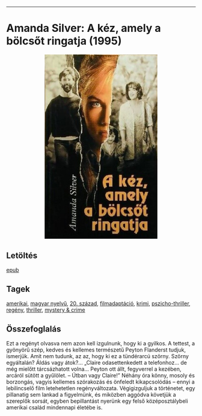 <hr/>

# <a name="id_952">Amanda Silver: A kéz, amely a bölcsőt ringatja (1995)</a>
<center><img src="https://github.com/BercziSandor/calibre_lib/raw/main/main/Amanda%20Silver/A%20kez%2C%20amely%20a%20bolcsot%20ringatja%20%28952%29/cover.jpg" alt="cover" width="300"/></center>

## Letöltés
[epub](https://github.com/BercziSandor/calibre_lib/raw/main/main/Amanda%20Silver/A%20kez%2C%20amely%20a%20bolcsot%20ringatja%20%28952%29/A%20kez%2C%20amely%20a%20bolcsot%20ringatja%20-%20Amanda%20Silver.epub)

## Tagek
[amerikai](https://github.com/berczisandor/calibre_lib/blob/main/main/_tags/amerikai.md), [magyar nyelvű](https://github.com/berczisandor/calibre_lib/blob/main/main/_tags/magyar%20nyelv%c5%b1.md), [20. század](https://github.com/berczisandor/calibre_lib/blob/main/main/_tags/20.%20sz%c3%a1zad.md), [filmadaptáció](https://github.com/berczisandor/calibre_lib/blob/main/main/_tags/filmadapt%c3%a1ci%c3%b3.md), [krimi](https://github.com/berczisandor/calibre_lib/blob/main/main/_tags/krimi.md), [pszicho-thriller](https://github.com/berczisandor/calibre_lib/blob/main/main/_tags/pszicho-thriller.md), [regény](https://github.com/berczisandor/calibre_lib/blob/main/main/_tags/reg%c3%a9ny.md), [thriller](https://github.com/berczisandor/calibre_lib/blob/main/main/_tags/thriller.md), [mystery & crime](https://github.com/berczisandor/calibre_lib/blob/main/main/_tags/mystery%20%26%20crime.md)

## Összefoglalás
<div>
<p>Ezt a regényt olvasva nem azon kell izgulnunk, hogy ki a gyilkos. A tettest, a gyönyörű szép, kedves és kellemes természetű Peyton Flanderst tudjuk, ismerjük. Amit nem tudunk, az az, hogy ki ez a tündérarcú szörny. Szörny egyáltalán? Áldás vagy átok?… „Claire odasettenkedett a telefonhoz… de még mielőtt tárcsázhatott volna… Peyton ott állt, fegyverrel a kezében, arcáról sütött a gyűlölet. – Útban vagy Claire!” Néhány óra könny, mosoly és borzongás, vagyis kellemes szórakozás és önfeledt kikapcsolódás – ennyi a lebilincselő film letehetetlen regényváltozata. Végigizguljuk a történetet, egy pillanatig sem lankad a figyelmünk, és miközben aggódva követjük a szereplők sorsát, egyben bepillantást nyerünk egy felső középosztálybeli amerikai család mindennapi életébe is.</p></div>


